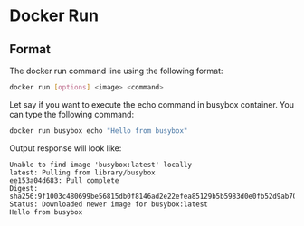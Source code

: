 # Docker Run

## Format
The docker run command line using the following format:
```bash
docker run [options] <image> <command>
```

Let say if you want to execute the echo command in busybox container. You can type the following command:
```bash
docker run busybox echo "Hello from busybox"
```

Output response will look like:
```
Unable to find image 'busybox:latest' locally
latest: Pulling from library/busybox
ee153a04d683: Pull complete
Digest: sha256:9f1003c480699be56815db0f8146ad2e22efea85129b5b5983d0e0fb52d9ab70
Status: Downloaded newer image for busybox:latest
Hello from busybox
```